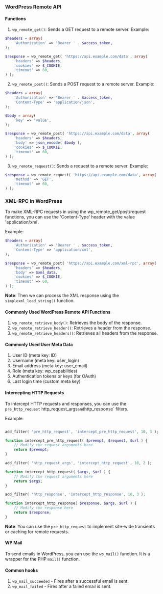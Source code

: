 ### WordPress Remote API

#### Functions

1. `wp_remote_get()`: Sends a GET request to a remote server.
Example:
```php
$headers = array(
    'Authorization' => 'Bearer ' . $access_token,
);

$response = wp_remote_get( 'https://api.example.com/data', array(
    'headers' => $headers,
    'cookies' => $_COOKIE,
    'timeout' => 60,
) );
```

2. `wp_remote_post()`: Sends a POST request to a remote server.
Example:
```php
$headers = array(
    'Authorization' => 'Bearer ' . $access_token,
    'Content-Type' => 'application/json',
);

$body = array(
    'key' => 'value',
);

$response = wp_remote_post( 'https://api.example.com/data', array(
    'headers' => $headers,
    'body' => json_encode( $body ),
    'cookies' => $_COOKIE,
    'timeout' => 60,
) );
```

3. `wp_remote_request()`: Sends a request to a remote server.
Example:
```php
$response = wp_remote_request( 'https://api.example.com/data', array(
    'method' => 'GET',
    'timeout' => 60,
) );
```

### XML-RPC in WordPress

To make XML-RPC requests in using the wp_remote_get/post/request functions, you can use the 'Content-Type' header with the value 'application/xml'.

Example:
```php
$headers = array(
    'Authorization' => 'Bearer ' . $access_token,
    'Content-Type' => 'application/xml',
);

$response = wp_remote_post( 'https://api.example.com/xml-rpc', array(
    'headers' => $headers,
    'body' => $xml_data,
    'cookies' => $_COOKIE,
    'timeout' => 60,
) );
```

**Note**: Then we can process the XML response using the `simplexml_load_string()` function.

#### Commonly Used WordPress Remote API Functions

1. `wp_remote_retrieve_body()`: Retrieves the body of the response.
2. `wp_remote_retrieve_header()`: Retrieves a header from the response.
3. `wp_remote_retrieve_headers()`: Retrieves all headers from the response.


#### Commonly Used User Meta Data

1. User ID (meta key: ID)
2. Username (meta key: user_login)
3. Email address (meta key: user_email)
4. Role (meta key: wp_capabilities)
5. Authentication tokens or keys (for OAuth)
6. Last login time (custom meta key)


#### Intercepting HTTP Requests

To intercept HTTP requests and responses, you can use the `pre_http_request` http_request_args` and `http_response` filters.

Example:
```php

add_filter( 'pre_http_request', 'intercept_pre_http_request', 10, 3 );

function intercept_pre_http_request( $preempt, $request, $url ) {
    // Modify the request arguments here
    return $preempt;
}

add_filter( 'http_request_args', 'intercept_http_request', 10, 2 );

function intercept_http_request( $args, $url ) {
    // Modify the request arguments here
    return $args;
}

add_filter( 'http_response', 'intercept_http_response', 10, 3 );

function intercept_http_response( $response, $args, $url ) {
    // Modify the response here
    return $response;
}
```

**Note**: You can use the `pre_http_request` to implement site-wide transients or caching for remote requests.

#### WP Mail

To send emails in WordPress, you can use the `wp_mail()` function. It is a wrapper for the PHP `mail()` function.

#### Common hooks

1. `wp_mail_succeeded` - Fires after a successful email is sent.
2. `wp_mail_failed` - Fires after a failed email is sent.